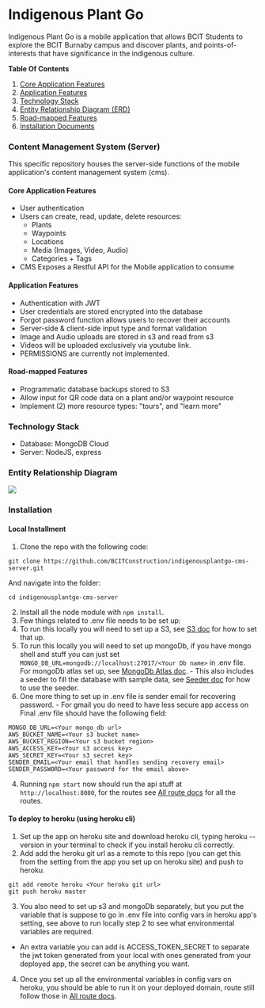 # Indigenous Plant Go
Indigenous Plant Go is a mobile application that allows BCIT Students to explore the BCIT Burnaby campus and discover plants, and points-of-interests that have significance in the indigenous culture.

**Table Of Contents**
1. [Core Application Features](#core-application-features)
2. [Application Features](#application-features)
3. [Technology Stack](#technology-stack)
4. [Entity Relationship Diagram (ERD)](#entity-relationship-diagram)
5. [Road-mapped Features](#road-mapped-features)
6. [Installation Documents](#installation)

### Content Management System (Server)
This specific repository houses the server-side functions of the mobile application's content management system (cms).

#### Core Application Features
* User authentication
* Users can create, read, update, delete resources:
    * Plants
    * Waypoints
    * Locations
    * Media (Images, Video, Audio)
    * Categories + Tags
* CMS Exposes a Restful API for the Mobile application to consume

#### Application Features
* Authentication with JWT
* User credentials are stored encrypted into the database
* Forgot password function allows users to recover their accounts
* Server-side & client-side input type and format validation
* Image and Audio uploads are stored in s3 and read from s3
* Videos will be uploaded exclusively via youtube link.
* PERMISSIONS are currently not implemented.

#### Road-mapped Features
* Programmatic database backups stored to S3
* Allow input for QR code data on a plant and/or waypoint resource
* Implement (2) more resource types: "tours", and "learn more"

### Technology Stack
* Database: MongoDB Cloud
* Server: NodeJS, express

### Entity Relationship Diagram
![](https://i.imgur.com/tIDo2eS.png)

### Installation
#### Local Installment
1. Clone the repo with the following code:
```
git clone https://github.com/BCITConstruction/indigenousplantgo-cms-server.git
```
And navigate into the folder:
```
cd indigenousplantgo-cms-server
```
2. Install all the node module with `npm install`.
3. Few things related to .env file needs to be set up:
  1. To run this locally you will need to set up a S3, see [S3 doc](./documentation/s3/README.md) for how to set that up.
  2. To run this locally you will need to set up mongoDb, if you have mongo shell and stuff you can just set `MONGO_DB_URL=mongodb://localhost:27017/<Your Db name>` in .env file. For mongoDb atlas set up, see [MongoDb Atlas doc](./documentation/mongoDb/README.md).
    - This also includes a seeder to fill the database with sample data, see [Seeder doc](./documentation/seeder/README.md) for how to use the seeder.
  3. One more thing to set up in .env file is sender email for recovering password.
    - For gmail you do need to have less secure app access on
Final .env file should have the following field: 
```
MONGO_DB_URL=<Your mongo_db url>
AWS_BUCKET_NAME=<Your s3 bucket name>
AWS_BUCKET_REGION=<Your s3 bucket region>
AWS_ACCESS_KEY=<Your s3 access key>
AWS_SECRET_KEY=<Your s3 secret key>
SENDER_EMAIL=<Your email that handles sending recovery email>
SENDER_PASSWORD=<Your password for the email above>
```
4. Running `npm start` now should run the api stuff at `http://localhost:8080`, for the routes see [All route docs](./documentation/api) for all the routes.
#### To deploy to heroku (using heroku cli)
1. Set up the app on heroku site and download heroku cli, typing heroku --version in your terminal to check if you install heroku cli correctly.
2. Add add the heroku git url as a remote to this repo (you can get this from the setting from the app you set up on heroku site) and push to heroku.
```
git add remote heroku <Your heroku git url>
git push heroku master
```
3. You also need to set up s3 and mongoDb separately, but you put the variable that is suppose to go in .env file into config vars in heroku app's setting, see above to run locally step 2 to see what environmental variables are required.
  - An extra variable you can add is ACCESS_TOKEN_SECRET to separate the jwt token generated from your local with ones generated from your deployed app, the secret can be anything you want.
4. Once you set up all the environmental variables in config vars on heroku, you should be able to run it on your deployed domain, route still follow those in [All route docs](./documentation/api).
